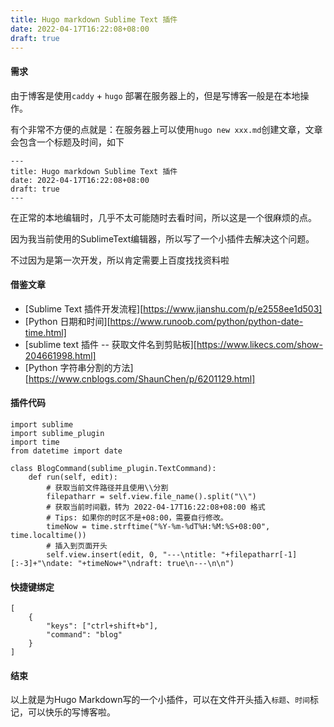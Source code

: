 ```yaml
---
title: Hugo markdown Sublime Text 插件
date: 2022-04-17T16:22:08+08:00
draft: true
---
```


#### 需求

由于博客是使用`caddy` + `hugo` 部署在服务器上的，但是写博客一般是在本地操作。

有个非常不方便的点就是：在服务器上可以使用`hugo new xxx.md`创建文章，文章会包含一个标题及时间，如下
```
---
title: Hugo markdown Sublime Text 插件
date: 2022-04-17T16:22:08+08:00
draft: true
---
```
在正常的本地编辑时，几乎不太可能随时去看时间，所以这是一个很麻烦的点。

因为我当前使用的SublimeText编辑器，所以写了一个小插件去解决这个问题。

不过因为是第一次开发，所以肯定需要上百度找找资料啦

#### 借鉴文章

- [Sublime Text 插件开发流程][https://www.jianshu.com/p/e2558ee1d503]
- [Python 日期和时间][https://www.runoob.com/python/python-date-time.html]
- [sublime text 插件 -- 获取文件名到剪贴板][https://www.likecs.com/show-204661998.html]
- [Python 字符串分割的方法][https://www.cnblogs.com/ShaunChen/p/6201129.html]


#### 插件代码

```
import sublime
import sublime_plugin
import time
from datetime import date

class BlogCommand(sublime_plugin.TextCommand):
	def run(self, edit):
		# 获取当前文件路径并且使用\\分割
		filepatharr = self.view.file_name().split("\\")
		# 获取当前时间戳，转为 2022-04-17T16:22:08+08:00 格式
		# Tips: 如果你的时区不是+08:00，需要自行修改。
		timeNow = time.strftime("%Y-%m-%dT%H:%M:%S+08:00", time.localtime())
		# 插入到页面开头
		self.view.insert(edit, 0, "---\ntitle: "+filepatharr[-1][:-3]+"\ndate: "+timeNow+"\ndraft: true\n---\n\n")
```

#### 快捷键绑定

```
[
	{
		"keys": ["ctrl+shift+b"],
		"command": "blog"
	}
]
```

#### 结束

以上就是为Hugo Markdown写的一个小插件，可以在文件开头插入`标题`、`时间`标记，可以快乐的写博客啦。